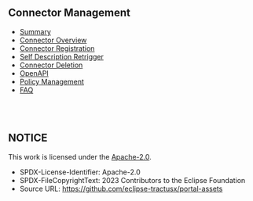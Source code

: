 ## Connector Management

- [Summary](./00.%20Summary.md)
- [Connector Overview](./01.%20Connector%20Overview.md)
- [Connector Registration](./02.%20Connector%20Registration.md)
- [Self Description Retrigger](./04.%20SelfDescription%20Retrigger.md)
- [Connector Deletion](./05.%20Delete%20Connector.md)
- [OpenAPI](./06.%20OpenAPI.md)
- [Policy Management](./08.%20Policy%20Management.md)
- [FAQ](./07.%20FAQ.md)

<br>
<br>

## NOTICE

This work is licensed under the [Apache-2.0](https://www.apache.org/licenses/LICENSE-2.0).

- SPDX-License-Identifier: Apache-2.0
- SPDX-FileCopyrightText: 2023 Contributors to the Eclipse Foundation
- Source URL: https://github.com/eclipse-tractusx/portal-assets

